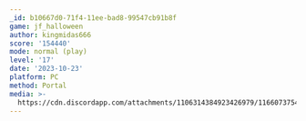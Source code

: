 ```yaml
---
_id: b10667d0-71f4-11ee-bad8-99547cb91b8f
game: jf_halloween
author: kingmidas666
score: '154440'
mode: normal (play)
level: '17'
date: '2023-10-23'
platform: PC
method: Portal
media: >-
  https://cdn.discordapp.com/attachments/1106314384923426979/1166073754569416744/IMG_20231023_184502580_HDR.jpg?ex=654929cf&is=6536b4cf&hm=d5fddaac963df87bb7cf8555e021fc3bb2791ad562e0eaeac820384aedc9e964&
---
```


